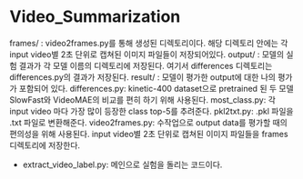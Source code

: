 # Video_Summarization

frames/ : video2frames.py를 통해 생성된 디렉토리이다. 해당 디렉토리 안에는 각 input video별 2초 단위로 캡쳐된 이미지 파일들이 저장되어있다.
output/ : 모델의 실험 결과가 각 모델 이름의 디렉토리에 저장된다. 여기서 differences 디렉토리는 differences.py의 결과가 저장된다.
result/ : 모델이 평가한 output에 대한 나의 평가가 포함되어 있다.
differences.py: kinetic-400 dataset으로 pretrained 된 두 모델 SlowFast와 VideoMAE의 비교를 편히 하기 위해 사용된다.
most_class.py: 각 input video 마다 가장 많이 등장한 class top-5를 추려준다.
pkl2txt.py: .pkl 파일을 .txt 파일로 변환해준다.
video2frames.py: 수작업으로 output data를 평가할 때의 편의성을 위해 사용된다. input video별 2초 단위로 캡쳐된 이미지 파일들을 frames 디렉토리에 저장한다.

* extract_video_label.py: 메인으로 실험을 돌리는 코드이다.
